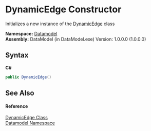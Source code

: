 # DynamicEdge Constructor 
 

Initializes a new instance of the <a href="2f4a4a55-e90e-c9b6-b56b-19afd1693925">DynamicEdge</a> class

**Namespace:**&nbsp;<a href="a489f29d-64b3-9193-8c03-5c66a32a78aa">Datamodel</a><br />**Assembly:**&nbsp;DataModel (in DataModel.exe) Version: 1.0.0.0 (1.0.0.0)

## Syntax

**C#**<br />
``` C#
public DynamicEdge()
```


## See Also


#### Reference
<a href="2f4a4a55-e90e-c9b6-b56b-19afd1693925">DynamicEdge Class</a><br /><a href="a489f29d-64b3-9193-8c03-5c66a32a78aa">Datamodel Namespace</a><br />